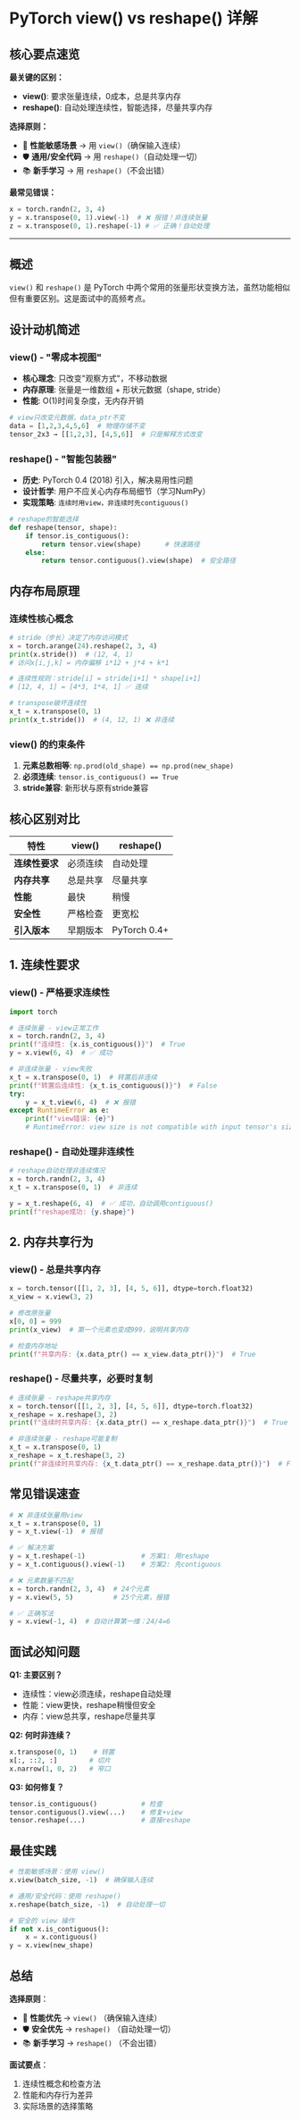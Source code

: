 # PyTorch view() vs reshape() 详解

## 核心要点速览

**最关键的区别：**
- **view()**: 要求张量连续，0成本，总是共享内存
- **reshape()**: 自动处理连续性，智能选择，尽量共享内存

**选择原则：**
- 🚀 **性能敏感场景** → 用 `view()`（确保输入连续）
- 🛡️ **通用/安全代码** → 用 `reshape()`（自动处理一切）
- 📚 **新手学习** → 用 `reshape()`（不会出错）

**最常见错误：**
```python
x = torch.randn(2, 3, 4)
y = x.transpose(0, 1).view(-1)  # ❌ 报错！非连续张量
z = x.transpose(0, 1).reshape(-1) # ✅ 正确！自动处理
```

---

## 概述
`view()` 和 `reshape()` 是 PyTorch 中两个常用的张量形状变换方法，虽然功能相似但有重要区别。这是面试中的高频考点。

## 设计动机简述

### view() - "零成本视图"
- **核心理念**: 只改变"观察方式"，不移动数据
- **内存原理**: 张量是一维数组 + 形状元数据（shape, stride）
- **性能**: O(1)时间复杂度，无内存开销

```python
# view只改变元数据，data_ptr不变
data = [1,2,3,4,5,6]  # 物理存储不变
tensor_2x3 → [[1,2,3], [4,5,6]]  # 只是解释方式改变
```

### reshape() - "智能包装器" 
- **历史**: PyTorch 0.4 (2018) 引入，解决易用性问题
- **设计哲学**: 用户不应关心内存布局细节（学习NumPy）
- **实现策略**: `连续时用view，非连续时先contiguous()`

```python
# reshape的智能选择
def reshape(tensor, shape):
    if tensor.is_contiguous():
        return tensor.view(shape)      # 快速路径
    else:
        return tensor.contiguous().view(shape)  # 安全路径
```

## 内存布局原理

### 连续性核心概念
```python
# stride（步长）决定了内存访问模式
x = torch.arange(24).reshape(2, 3, 4)
print(x.stride())  # (12, 4, 1)
# 访问x[i,j,k] = 内存偏移 i*12 + j*4 + k*1

# 连续性规则：stride[i] = stride[i+1] * shape[i+1]
# [12, 4, 1] = [4*3, 1*4, 1] ✅ 连续

# transpose破坏连续性
x_t = x.transpose(0, 1)
print(x_t.stride())  # (4, 12, 1) ❌ 非连续
```

### view() 的约束条件
1. **元素总数相等**: `np.prod(old_shape) == np.prod(new_shape)`
2. **必须连续**: `tensor.is_contiguous() == True`
3. **stride兼容**: 新形状与原有stride兼容


## 核心区别对比

| 特性 | view() | reshape() |
|------|--------|-----------|
| **连续性要求** | 必须连续 | 自动处理 |
| **内存共享** | 总是共享 | 尽量共享 |
| **性能** | 最快 | 稍慢 |
| **安全性** | 严格检查 | 更宽松 |
| **引入版本** | 早期版本 | PyTorch 0.4+ |

## 1. 连续性要求

### view() - 严格要求连续性
```python
import torch

# 连续张量 - view正常工作
x = torch.randn(2, 3, 4)
print(f"连续性: {x.is_contiguous()}")  # True
y = x.view(6, 4)  # ✅ 成功

# 非连续张量 - view失败
x_t = x.transpose(0, 1)  # 转置后非连续
print(f"转置后连续性: {x_t.is_contiguous()}")  # False
try:
    y = x_t.view(6, 4)  # ❌ 报错
except RuntimeError as e:
    print(f"view错误: {e}")
    # RuntimeError: view size is not compatible with input tensor's size and stride
```

### reshape() - 自动处理非连续性
```python
# reshape自动处理非连续情况
x = torch.randn(2, 3, 4)
x_t = x.transpose(0, 1)  # 非连续

y = x_t.reshape(6, 4)  # ✅ 成功，自动调用contiguous()
print(f"reshape成功: {y.shape}")
```

## 2. 内存共享行为

### view() - 总是共享内存
```python
x = torch.tensor([[1, 2, 3], [4, 5, 6]], dtype=torch.float32)
x_view = x.view(3, 2)

# 修改原张量
x[0, 0] = 999
print(x_view)  # 第一个元素也变成999，说明共享内存

# 检查内存地址
print(f"共享内存: {x.data_ptr() == x_view.data_ptr()}")  # True
```

### reshape() - 尽量共享，必要时复制
```python
# 连续张量 - reshape共享内存
x = torch.tensor([[1, 2, 3], [4, 5, 6]], dtype=torch.float32)
x_reshape = x.reshape(3, 2)
print(f"连续时共享内存: {x.data_ptr() == x_reshape.data_ptr()}")  # True

# 非连续张量 - reshape可能复制
x_t = x.transpose(0, 1)
x_reshape = x_t.reshape(3, 2)
print(f"非连续时共享内存: {x_t.data_ptr() == x_reshape.data_ptr()}")  # False
```

## 常见错误速查

```python
# ❌ 非连续张量用view
x_t = x.transpose(0, 1)
y = x_t.view(-1)  # 报错

# ✅ 解决方案
y = x_t.reshape(-1)              # 方案1: 用reshape
y = x_t.contiguous().view(-1)    # 方案2: 先contiguous

# ❌ 元素数量不匹配
x = torch.randn(2, 3, 4)  # 24个元素  
y = x.view(5, 5)          # 25个元素，报错

# ✅ 正确写法
y = x.view(-1, 4)  # 自动计算第一维：24/4=6
```


## 面试必知问题

**Q1: 主要区别？**
- 连续性：view必须连续，reshape自动处理
- 性能：view更快，reshape稍慢但安全
- 内存：view总共享，reshape尽量共享

**Q2: 何时非连续？**
```python
x.transpose(0, 1)    # 转置
x[:, ::2, :]        # 切片
x.narrow(1, 0, 2)   # 窄口
```

**Q3: 如何修复？**
```python
tensor.is_contiguous()           # 检查
tensor.contiguous().view(...)    # 修复+view
tensor.reshape(...)              # 直接reshape
```

## 最佳实践

```python
# 性能敏感场景：使用 view()
x.view(batch_size, -1)  # 确保输入连续

# 通用/安全代码：使用 reshape()
x.reshape(batch_size, -1)  # 自动处理一切

# 安全的 view 操作
if not x.is_contiguous():
    x = x.contiguous()
y = x.view(new_shape)
```

## 总结

**选择原则**：
- 🚀 **性能优先** → `view()` （确保输入连续）
- 🛡️ **安全优先** → `reshape()` （自动处理一切）
- 📚 **新手学习** → `reshape()` （不会出错）

**面试要点**：
1. 连续性概念和检查方法
2. 性能和内存行为差异
3. 实际场景的选择策略